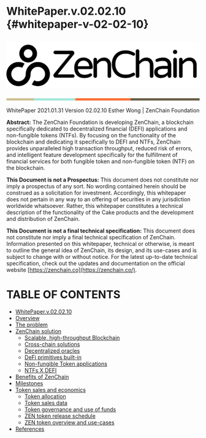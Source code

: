 # WhitePaper.v.02.02.10 {#whitepaper-v-02-02-10}

## 

![logo](./assets/ZenChain-Logo-Text-Black@2x.png)

![horizontal line](./assets/horizontal_line.png)

WhitePaper
2021.01.31
Version 02.02.10
Esther Wong | ZenChain Foundation

**Abstract:** The ZenChain Foundation is developing ZenChain, a blockchain specifically dedicated to decentralized financial (DEFI) applications and non-fungible tokens (NTFs). By focusing on the functionality of the blockchain and dedicating it specifically to DEFI and NTFs, ZenChain provides unparalleled high transaction throughput, reduced risk of errors, and intelligent feature development specifically for the fulfillment of financial services for both fungible token and non-fungible token (NTF) on the blockchain.

**This Document is not a Prospectus:** This document does not constitute nor imply a prospectus of any sort. No wording contained herein should be construed as a solicitation for investment. Accordingly, this whitepaper does not pertain in any way to an offering of securities in any jurisdiction worldwide whatsoever. Rather, this whitepaper constitutes a technical description of the functionality of the Cake products and the development and distribution of ZenChain.

**This Document is not a final technical specification:** This document does not constitute nor imply a final technical specification of ZenChain. Information presented on this whitepaper, technical or otherwise, is meant to outline the general idea of ZenChain, its design, and its use-cases and is subject to change with or without notice. For the latest up-to-date technical specification, check out the updates and documentation on the official website [https://zenchain.co](https://zenchain.co/).

# **TABLE OF CONTENTS**

* [WhitePaper.v.02.02.10](README.md)
* [Overview](overview.md)
* [The problem](the_problem.md)
* [ZenChain solution](zenchain_solution/README.md)
  * [Scalable, high-throughput Blockchain](zenchain_solution/scalable,_high-throughput_blockchain.md)
  * [Cross-chain solutions](zenchain_solution/cross-chain_solutions.md)
  * [Decentralized oracles](zenchain_solution/decentralized_oracles.md)
  * [DeFi primitives built-in](zenchain_solution/defi_primitives_built-in.md)
  * [Non-fungible Token applications](zenchain_solution/non-fungible_token_applications.md)
  * [NTFs X DEFI](zenchain_solution/ntfs_x_defi.md)
* [Benefits of ZenChain](benefits_of_zenchain.md)
* [Milestones](milestones.md)
* [Token sales and economics](token_sales_and_economics/README.md)
  * [Token allocation](token_sales_and_economics/token_allocation.md)
  * [Token sales data](token_sales_and_economics/token_sales_data.md)
  * [Token governance and use of funds](token_sales_and_economics/token_governance_and_use_of_funds.md)
  * [ZEN token release schedule](token_sales_and_economics/zen_token_release_schedule.md)
  * [ZEN token overview and use-cases](token_sales_and_economics/zen_token_overview_and_use-cases.md)
* [References](references.md)